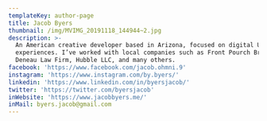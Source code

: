 ```yaml
---
templateKey: author-page
title: Jacob Byers
thumbnail: /img/MVIMG_20191118_144944~2.jpg
description: >-
  An American creative developer based in Arizona, focused on digital UX/UI
  experiences. I’ve worked with local companies such as Front Pourch Brewing,
  Deneau Law Firm, Hubble LLC, and many others.
facebook: 'https://www.facebook.com/jacob.ohmni.9'
instagram: 'https://www.instagram.com/by.byers/'
linkedin: 'https://www.linkedin.com/in/byersjacob/'
twitter: 'https://twitter.com/byersjacob'
inWebsite: 'https://www.jacobbyers.me/'
inMail: byers.jacob@gmail.com
---
```

